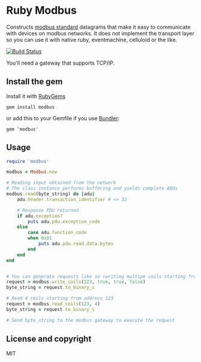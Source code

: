 # Ruby Modbus

Constructs [modbus standard](https://en.wikipedia.org/wiki/KNX_(standard)) datagrams that make it easy to communicate with devices on modbus networks.
It does not implement the transport layer so you can use it with native ruby, eventmachine, celluloid or the like.

[![Build Status](https://travis-ci.org/acaprojects/ruby-modbus.svg?branch=master)](https://travis-ci.org/acaprojects/ruby-modbus)

You'll need a gateway that supports TCP/IP.


## Install the gem

Install it with [RubyGems](https://rubygems.org/)

    gem install modbus

or add this to your Gemfile if you use [Bundler](http://gembundler.com/):

    gem 'modbus'



## Usage

```ruby
require 'modbus'

modbus = Modbus.new

# Reading input obtained from the network
# The class instance performs buffering and yields complete ADUs
modbus.read(byte_string) do |adu|
    adu.header.transaction_identifier # => 32

    # Response PDU returned
    if adu.exception?
        puts adu.pdu.exception_code
    else
        case adu.function_code
        when 0x01
            puts adu.pdu.read.data.bytes
        end
    end
end


# You can generate requests like so (writing multipe coils starting from 123)
request = modbus.write_coils(123, true, true, false)
byte_string = request.to_binary_s

# Read 4 coils starting from address 123
request = modbus.read_coils(123, 4)
byte_string = request.to_binary_s

# Send byte_string to the modbus gateway to execute the request

```


## License and copyright

MIT
